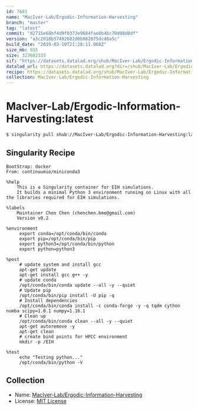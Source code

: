 ```yaml
---
id: 7681
name: "MacIver-Lab/Ergodic-Information-Harvesting"
branch: "master"
tag: "latest"
commit: "d2715e68bf4d9f0373e9684fae8b46c70d08d8df"
version: "a3c2018b57492682d0b082075dcd8a5c"
build_date: "2019-03-10T21:28:11.068Z"
size_mb: 915
size: 323682335
sif: "https://datasets.datalad.org/shub/MacIver-Lab/Ergodic-Information-Harvesting/latest/2019-03-10-d2715e68-a3c2018b/a3c2018b57492682d0b082075dcd8a5c.simg"
datalad_url: https://datasets.datalad.org?dir=/shub/MacIver-Lab/Ergodic-Information-Harvesting/latest/2019-03-10-d2715e68-a3c2018b/
recipe: https://datasets.datalad.org/shub/MacIver-Lab/Ergodic-Information-Harvesting/latest/2019-03-10-d2715e68-a3c2018b/Singularity
collection: MacIver-Lab/Ergodic-Information-Harvesting
---
```


# MacIver-Lab/Ergodic-Information-Harvesting:latest

```bash
$ singularity pull shub://MacIver-Lab/Ergodic-Information-Harvesting:latest
```

## Singularity Recipe

```singularity
BootStrap: docker
From: continuumio/miniconda3

%help
    This is a Singularity container for EIH simulations.
    It builds a minimal Python 3 environment running on Linux with all the libraries required for EIH simulations.

%labels
    Maintainer Chen Chen (chenchen.bme@gmail.com)
    Version v0.2
   
%environment
     export conda=/opt/conda/bin/conda
     export pip=/opt/conda/bin/pip
     export python3=/opt/conda/bin/python
     export python=python3

%post 
     # update system and install gcc
     apt-get update
     apt-get install gcc g++ -y
     # update conda
     /opt/conda/bin/conda update --all -y --quiet
     # Update pip
     /opt/conda/bin/pip install -U pip -q
     # Install dependencies
     /opt/conda/bin/conda install -c conda-forge -y -q tqdm cython numba scipy=1.0.1 numpy=1.16.1 
     # Clean up
     /opt/conda/bin/conda clean --all -y --quiet
     apt-get autoremove -y
     apt-get clean
     # create bind points for HPCC environment
     mkdir -p /EIH

%test  
     echo "Testing python..."
     /opt/conda/bin/python -V
```

## Collection

 - Name: [MacIver-Lab/Ergodic-Information-Harvesting](https://github.com/MacIver-Lab/Ergodic-Information-Harvesting)
 - License: [MIT License](https://api.github.com/licenses/mit)

